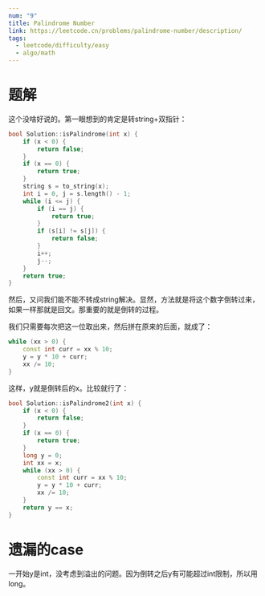 ```yaml
---
num: "9"
title: Palindrome Number
link: https://leetcode.cn/problems/palindrome-number/description/
tags:
  - leetcode/difficulty/easy
  - algo/math
---
```


# 题解

这个没啥好说的。第一眼想到的肯定是转string+双指针：

```cpp
bool Solution::isPalindrome(int x) {
    if (x < 0) {
        return false;
    }
    if (x == 0) {
        return true;
    }
    string s = to_string(x);
    int i = 0, j = s.length() - 1;
    while (i <= j) {
        if (i == j) {
            return true;
        }
        if (s[i] != s[j]) {
            return false;
        }
        i++;
        j--;
    }
    return true;
}
```

然后，又问我们能不能不转成string解决。显然，方法就是将这个数字倒转过来，如果一样那就是回文。那重要的就是倒转的过程。

我们只需要每次把这一位取出来，然后拼在原来的后面，就成了：

```cpp
while (xx > 0) {
	const int curr = xx % 10;
	y = y * 10 + curr;
	xx /= 10;
}
```

这样，y就是倒转后的x。比较就行了：

```cpp
bool Solution::isPalindrome2(int x) {
    if (x < 0) {
        return false;
    }
    if (x == 0) {
        return true;
    }
    long y = 0;
    int xx = x;
    while (xx > 0) {
        const int curr = xx % 10;
        y = y * 10 + curr;
        xx /= 10;
    }
    return y == x;
}
```

# 遗漏的case

一开始y是int，没考虑到溢出的问题。因为倒转之后y有可能超过int限制，所以用long。